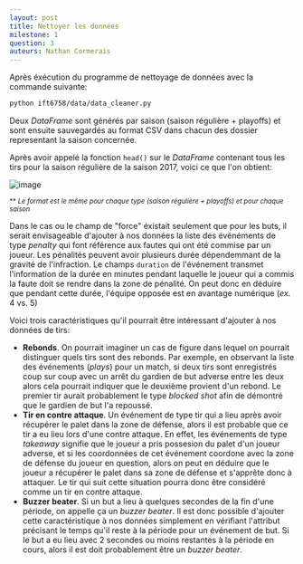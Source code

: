 ```yaml
---
layout: post
title: Nettoyer les données
milestone: 1
question: 3
auteurs: Nathan Cormerais
---
```


Après éxécution du programme de nettoyage de données avec la commande suivante:

```bash
python ift6758/data/data_cleaner.py
```

Deux *DataFrame* sont générés par saison (saison régulière + playoffs) et sont ensuite sauvegardés au format CSV dans chacun des dossier representant la saison concernée.

Après avoir appelé la fonction `head()` sur le *DataFrame* contenant tous les tirs pour la saison régulière de la saison 2017, voici ce que l'on obtient:

![image](/public/question_3_screenshot.png)

<small>** *Le format est le même pour chaque type (saison régulière + playoffs) et pour chaque saison*</small>

Dans le cas ou le champ de "force" éxistait seulement que pour les buts, il serait envisageable d'ajouter à nos données la liste des événéments de type *penalty* qui font référence aux fautes qui ont été commise par un joueur. Les pénalités peuvent avoir plusieurs durée dépendemmant de la gravité de l'infraction. Le champs `duration` de l'événement transmet l'information de la durée en minutes pendant laquelle le joueur qui a commis la faute doit se rendre dans la zone de pénalité. On peut donc en déduire que pendant cette durée, l'équipe opposée est en avantage numérique (*ex.* 4 vs. 5)

<!-- 3 caracteristiques -->
Voici trois caractéristiques qu'il pourrait être intéressant d'ajouter à nos données de tirs:
- **Rebonds**. On pourrait imaginer un cas de figure dans lequel on pourrait distinguer quels tirs sont des rebonds. Par exemple, en observant la liste des événements (*plays*) pour un match, si deux tirs sont enregistrés coup sur coup avec un arrêt du gardien de but adverse entre les deux alors cela pourrait indiquer que le deuxième provient d'un rebond. Le premier tir aurait probablement le type *blocked shot* afin de démontré que le gardien de but l'a repoussé.
- **Tir en contre attaque**. Un événement de type tir qui a lieu après avoir récupérer le palet dans la zone de défense, alors il est probable que ce tir a eu lieu lors d'une contre attaque. En effet, les événements de type *takeaway* signifie que le joueur a pris possesion du palet d'un joueur adverse, et si les coordonnées de cet événement coordone avec la zone de défense du joueur en question, alors on peut en déduire que le joueur a récupérer le palet dans sa zone de défense et s'apprête donc à attaquer. Le tir qui suit cette situation pourra donc être considéré comme un tir en contre attaque.
- **Buzzer beater**. Si un but a lieu à quelques secondes de la fin d'une période, on appelle ça un *buzzer beater*. Il est donc possible d'ajouter cette caractéristique à nos données simplement en vérifiant l'attribut précisant le temps qu'il reste à la période pour un événement de but. Si le but a eu lieu avec 2 secondes ou moins restantes à la période en cours, alors il est doit probablement être un *buzzer beater*.
